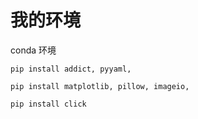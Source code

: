 # 我的环境

conda 环境





```shell
pip install addict, pyyaml, 

pip install matplotlib, pillow, imageio, 

pip install click
```

